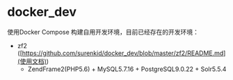 # docker_dev
使用Docker Compose 构建自用开发环境，目前已经存在的开发环境：

- zf2 ([https://github.com/surenkid/docker_dev/blob/master/zf2/README.md](使用文档))
  - ZendFrame2(PHP5.6) + MySQL5.7.16 + PostgreSQL9.0.22 + Solr5.5.4
